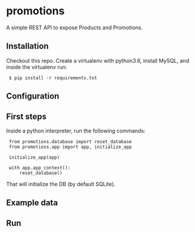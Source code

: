 # promotions
A simple REST API to expose Products and Promotions.

## Installation

Checkout this repo.
Create a virtualenv with python3.6, install MySQL, and inside the virtualenv run:

```
 $ pip install -r requirements.txt
```

## Configuration



## First steps

Inside a python interpreter, run the following commands:

```
 from promotions.database import reset_database
 from promotions.app import app, initialize_app

 initialize_app(app)

 with app.app_context():
     reset_database()

```

That will initialize the DB (by default SQLite).

## Example data



## Run


